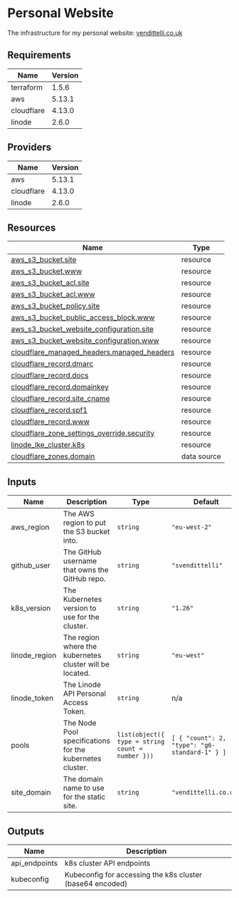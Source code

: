 <!-- BEGIN_TF_DOCS -->
# Personal Website

The infrastructure for my personal website: [vendittelli.co.uk](https://vendittelli.co.uk/)

## Requirements

| Name | Version |
|------|---------|
| terraform | 1.5.6 |
| aws | 5.13.1 |
| cloudflare | 4.13.0 |
| linode | 2.6.0 |

## Providers

| Name | Version |
|------|---------|
| aws | 5.13.1 |
| cloudflare | 4.13.0 |
| linode | 2.6.0 |

## Resources

| Name | Type |
|------|------|
| [aws_s3_bucket.site](https://registry.terraform.io/providers/hashicorp/aws/5.13.1/docs/resources/s3_bucket) | resource |
| [aws_s3_bucket.www](https://registry.terraform.io/providers/hashicorp/aws/5.13.1/docs/resources/s3_bucket) | resource |
| [aws_s3_bucket_acl.site](https://registry.terraform.io/providers/hashicorp/aws/5.13.1/docs/resources/s3_bucket_acl) | resource |
| [aws_s3_bucket_acl.www](https://registry.terraform.io/providers/hashicorp/aws/5.13.1/docs/resources/s3_bucket_acl) | resource |
| [aws_s3_bucket_policy.site](https://registry.terraform.io/providers/hashicorp/aws/5.13.1/docs/resources/s3_bucket_policy) | resource |
| [aws_s3_bucket_public_access_block.www](https://registry.terraform.io/providers/hashicorp/aws/5.13.1/docs/resources/s3_bucket_public_access_block) | resource |
| [aws_s3_bucket_website_configuration.site](https://registry.terraform.io/providers/hashicorp/aws/5.13.1/docs/resources/s3_bucket_website_configuration) | resource |
| [aws_s3_bucket_website_configuration.www](https://registry.terraform.io/providers/hashicorp/aws/5.13.1/docs/resources/s3_bucket_website_configuration) | resource |
| [cloudflare_managed_headers.managed_headers](https://registry.terraform.io/providers/cloudflare/cloudflare/4.13.0/docs/resources/managed_headers) | resource |
| [cloudflare_record.dmarc](https://registry.terraform.io/providers/cloudflare/cloudflare/4.13.0/docs/resources/record) | resource |
| [cloudflare_record.docs](https://registry.terraform.io/providers/cloudflare/cloudflare/4.13.0/docs/resources/record) | resource |
| [cloudflare_record.domainkey](https://registry.terraform.io/providers/cloudflare/cloudflare/4.13.0/docs/resources/record) | resource |
| [cloudflare_record.site_cname](https://registry.terraform.io/providers/cloudflare/cloudflare/4.13.0/docs/resources/record) | resource |
| [cloudflare_record.spf1](https://registry.terraform.io/providers/cloudflare/cloudflare/4.13.0/docs/resources/record) | resource |
| [cloudflare_record.www](https://registry.terraform.io/providers/cloudflare/cloudflare/4.13.0/docs/resources/record) | resource |
| [cloudflare_zone_settings_override.security](https://registry.terraform.io/providers/cloudflare/cloudflare/4.13.0/docs/resources/zone_settings_override) | resource |
| [linode_lke_cluster.k8s](https://registry.terraform.io/providers/linode/linode/2.6.0/docs/resources/lke_cluster) | resource |
| [cloudflare_zones.domain](https://registry.terraform.io/providers/cloudflare/cloudflare/4.13.0/docs/data-sources/zones) | data source |

## Inputs

| Name | Description | Type | Default | Required |
|------|-------------|------|---------|:--------:|
| aws\_region | The AWS region to put the S3 bucket into. | `string` | `"eu-west-2"` | no |
| github\_user | The GitHub username that owns the GitHub repo. | `string` | `"svendittelli"` | no |
| k8s\_version | The Kubernetes version to use for the cluster. | `string` | `"1.26"` | no |
| linode\_region | The region where the kubernetes cluster will be located. | `string` | `"eu-west"` | no |
| linode\_token | The Linode API Personal Access Token. | `string` | n/a | yes |
| pools | The Node Pool specifications for the kubernetes cluster. | ```list(object({ type = string count = number }))``` | ```[ { "count": 2, "type": "g6-standard-1" } ]``` | no |
| site\_domain | The domain name to use for the static site. | `string` | `"vendittelli.co.uk"` | no |

## Outputs

| Name | Description |
|------|-------------|
| api\_endpoints | k8s cluster API endpoints |
| kubeconfig | Kubeconfig for accessing the k8s cluster (base64 encoded) |
<!-- END_TF_DOCS -->
